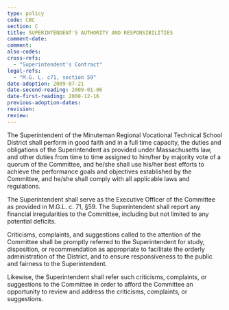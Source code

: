 ```yaml
---
type: policy
code: CBC
section: C
title: SUPERINTENDENT'S AUTHORITY AND RESPONSIBILITIES
comment-date:
comment:
also-codes:
cross-refs:
  - "Superintendent's Contract"
legal-refs:
  - "M.G. L. c71, section 59"
date-adoption: 2009-07-21
date-second-reading: 2009-01-06
date-first-reading: 2008-12-16
previous-adoption-dates: 
revision: 
review: 
---
```


The Superintendent of the Minuteman Regional Vocational Technical School District shall perform in good faith and in a full time capacity, the duties and obligations of the Superintendent as provided under Massachusetts law, and other duties from time to time assigned to him/her by majority vote of a quorum of the Committee, and he/she shall use his/her best efforts to achieve the performance goals and objectives established by the Committee, and he/she shall comply with all applicable laws and regulations. 

The Superintendent shall serve as the Executive Officer of the Committee as provided in 
M.G.L. c. 71, §59.  The Superintendent shall report any financial irregularities to the 
Committee, including but not limited to any potential deficits. 

Criticisms, complaints, and suggestions called to the attention of the Committee shall be promptly referred to the Superintendent for study, disposition, or recommendation as appropriate to facilitate the orderly administration of the District, and to ensure responsiveness to the public and fairness to the Superintendent. 

Likewise, the Superintendent shall refer such criticisms, complaints, or suggestions to the Committee in order to afford the Committee an opportunity to review and address the criticisms, complaints, or suggestions.  


